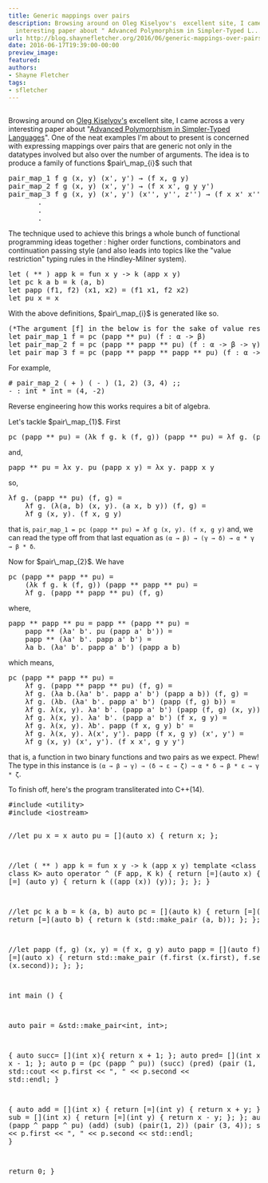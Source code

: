 ```yaml
---
title: Generic mappings over pairs
description: Browsing around on Oleg Kiselyov's  excellent site, I came across a very
  interesting paper about " Advanced Polymorphism in Simpler-Typed L...
url: http://blog.shaynefletcher.org/2016/06/generic-mappings-over-pairs.html
date: 2016-06-17T19:39:00-00:00
preview_image:
featured:
authors:
- Shayne Fletcher
tags:
- sfletcher
---
```


<h2></h2>
<p>Browsing around on <a href="http://okmij.org/ftp/">Oleg Kiselyov's</a> excellent site, I came across a very interesting paper about &quot;<a href="http://okmij.org/ftp/Computation/extra-polymorphism.html">Advanced Polymorphism in Simpler-Typed Languages</a>&quot;. One of the neat examples I'm about to present is concerned with expressing mappings over pairs that are generic not only in the datatypes involved but also over the number of arguments. The idea is to produce a family of functions $pair\_map_{i}$ such that
</p><pre>
pair_map_1 f g (x, y) (x', y') &rarr; (f x, g y) 
pair_map_2 f g (x, y) (x', y') &rarr; (f x x', g y y') 
pair_map_3 f g (x, y) (x', y') (x'', y'', z'') &rarr; (f x x' x'', g y y' y'')
       .
       .
       .
</pre>
The technique used to achieve this brings a whole bunch of functional programming ideas together : higher order functions, combinators and continuation passing style (and also leads into topics like the &quot;value restriction&quot; typing rules in the Hindley-Milner system).
<pre class="prettyprint ml">
let ( ** ) app k = fun x y -&gt; k (app x y)
let pc k a b = k (a, b)
let papp (f1, f2) (x1, x2) = (f1 x1, f2 x2)
let pu x = x
</pre>
With the above definitions, $pair\_map_{i}$ is generated like so.
<pre class="prettyprint ml">
(*The argument [f] in the below is for the sake of value restriction*)
let pair_map_1 f = pc (papp ** pu) (f : &alpha; -&gt; &beta;)
let pair_map_2 f = pc (papp ** papp ** pu) (f : &alpha; -&gt; &beta; -&gt; &gamma;)
let pair_map_3 f = pc (papp ** papp ** papp ** pu) (f : &alpha; -&gt; &beta; -&gt; &gamma; -&gt; &delta;)
</pre>
For example,
<pre>
# pair_map_2 ( + ) ( - ) (1, 2) (3, 4) ;;
- : int * int = (4, -2)
</pre>

<p>Reverse engineering how this works requires a bit of algebra.
</p>
<p>Let's tackle $pair\_map_{1}$. First
</p><pre>
pc (papp ** pu) = (&lambda;k f g. k (f, g)) (papp ** pu) = &lambda;f g. (papp ** pu) (f, g)
</pre>
and,
<pre>
papp ** pu = &lambda;x y. pu (papp x y) = &lambda;x y. papp x y
</pre>
so,
<pre>
&lambda;f g. (papp ** pu) (f, g) =
    &lambda;f g. (&lambda;(a, b) (x, y). (a x, b y)) (f, g) =
    &lambda;f g (x, y). (f x, g y)
</pre>
that is,
<code>pair_map_1 = pc (papp ** pu) = &lambda;f g (x, y). (f x, g y)</code> and, we can read the type off from that last equation as <code>(&alpha; &rarr; &beta;) &rarr; (&gamma; &rarr; &delta;) &rarr; &alpha; * &gamma; &rarr; &beta; * &delta;</code>.

<p>Now for $pair\_map_{2}$. We have
</p><pre>
pc (papp ** papp ** pu) =
    (&lambda;k f g. k (f, g)) (papp ** papp ** pu) =
    &lambda;f g. (papp ** papp ** pu) (f, g)
</pre>
where,
<pre>
papp ** papp ** pu = papp ** (papp ** pu) =
    papp ** (&lambda;a' b'. pu (papp a' b')) =
    papp ** (&lambda;a' b'. papp a' b') = 
    &lambda;a b. (&lambda;a' b'. papp a' b') (papp a b)
</pre>
which means,
<pre>
pc (papp ** papp ** pu) = 
    &lambda;f g. (papp ** papp ** pu) (f, g) =
    &lambda;f g. (&lambda;a b.(&lambda;a' b'. papp a' b') (papp a b)) (f, g) =
    &lambda;f g. (&lambda;b. (&lambda;a' b'. papp a' b') (papp (f, g) b)) =
    &lambda;f g. &lambda;(x, y). &lambda;a' b'. (papp a' b') (papp (f, g) (x, y)) =
    &lambda;f g. &lambda;(x, y). &lambda;a' b'. (papp a' b') (f x, g y) =
    &lambda;f g. &lambda;(x, y). &lambda;b'. papp (f x, g y) b' =
    &lambda;f g. &lambda;(x, y). &lambda;(x', y'). papp (f x, g y) (x', y') =
    &lambda;f g (x, y) (x', y'). (f x x', g y y')
</pre>
that is, a function in two binary functions and two pairs as we expect. Phew! The type in this instance is <code>(&alpha; &rarr; &beta; &rarr; &gamma;) &rarr; (&delta; &rarr; &epsilon; &rarr; &zeta;) &rarr; &alpha; * &delta; &rarr; &beta; * &epsilon; &rarr; &gamma; * &zeta;</code>.

<p>
To finish off, here's the program transliterated into C++(14).
</p><pre class="prettyprint c++">
#include &lt;utility&gt;
#include &lt;iostream&gt;

//let pu x = x
auto pu = [](auto x) { return x; };

//let ( ** ) app k  = fun x y -&gt; k (app x y)
template &lt;class F, class K&gt;
auto operator ^ (F app, K k) {
  return [=](auto x) {
    return [=] (auto y) {
      return k ((app (x)) (y));
    };
  };
}

//let pc k a b = k (a, b)
auto pc = [](auto k) {
  return [=](auto a) {
    return [=](auto b) { 
      return k (std::make_pair (a, b)); };
  };
};

//let papp (f, g) (x, y) = (f x, g y)
auto papp = [](auto f) { 
  return [=](auto x) { 
    return std::make_pair (f.first (x.first), f.second (x.second)); };
};

int main () {

  auto pair = &amp;std::make_pair&lt;int, int&gt;;

  {
  auto succ= [](int x){ return x + 1; };
  auto pred= [](int x){ return x - 1; };
  auto p  = (pc (papp ^ pu)) (succ) (pred) (pair (1, 2));
  std::cout &lt;&lt; p.first &lt;&lt; &quot;, &quot; &lt;&lt; p.second &lt;&lt; std::endl;
  }

  {
  auto add = [](int x) { return [=](int y) { return x + y; }; };
  auto sub = [](int x) { return [=](int y) { return x - y; }; };
  auto p = pc (papp ^ papp ^ pu) (add) (sub) (pair(1, 2)) (pair (3, 4));
  std::cout &lt;&lt; p.first &lt;&lt; &quot;, &quot; &lt;&lt; p.second &lt;&lt; std::endl;
  }

  return 0;
}
</pre>


